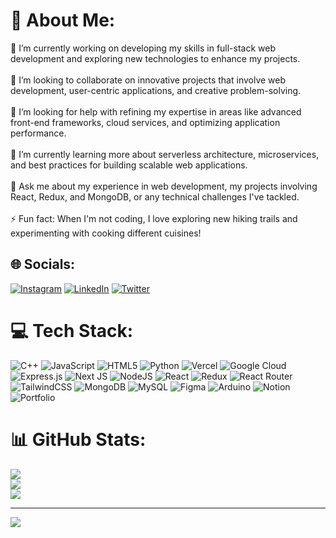 # 💫 About Me:
🔭  I’m currently working on developing my skills in full-stack web development and exploring new technologies to enhance my projects.<br><br>👯 I’m looking to collaborate on innovative projects that involve web development, user-centric applications, and creative problem-solving.<br><br>🤝 I’m looking for help with refining my expertise in areas like advanced front-end frameworks, cloud services, and optimizing application performance.<br><br>🌱 I’m currently learning more about serverless architecture, microservices, and best practices for building scalable web applications.<br><br>💬 Ask me about my experience in web development, my projects involving React, Redux, and MongoDB, or any technical challenges I've tackled.<br><br>⚡ Fun fact: When I'm not coding, I love exploring new hiking trails and experimenting with cooking different cuisines!


## 🌐 Socials:
[![Instagram](https://img.shields.io/badge/Instagram-%23E4405F.svg?logo=Instagram&logoColor=white)](https://instagram.com/https://www.instagram.com/kartikdevarde) [![LinkedIn](https://img.shields.io/badge/LinkedIn-%230077B5.svg?logo=linkedin&logoColor=white)](https://linkedin.com/in/https://www.linkedin.com/in/kartik-devarde-aab111227/) [![Twitter](https://img.shields.io/badge/Twitter-%231DA1F2.svg?logo=Twitter&logoColor=white)](https://twitter.com/https://twitter.com/DevardeKartik) 

# 💻 Tech Stack:
![C++](https://img.shields.io/badge/c++-%2300599C.svg?style=for-the-badge&logo=c%2B%2B&logoColor=white) ![JavaScript](https://img.shields.io/badge/javascript-%23323330.svg?style=for-the-badge&logo=javascript&logoColor=%23F7DF1E) ![HTML5](https://img.shields.io/badge/html5-%23E34F26.svg?style=for-the-badge&logo=html5&logoColor=white) ![Python](https://img.shields.io/badge/python-3670A0?style=for-the-badge&logo=python&logoColor=ffdd54) ![Vercel](https://img.shields.io/badge/vercel-%23000000.svg?style=for-the-badge&logo=vercel&logoColor=white) ![Google Cloud](https://img.shields.io/badge/Google%20Cloud-%234285F4.svg?style=for-the-badge&logo=google-cloud&logoColor=white) ![Express.js](https://img.shields.io/badge/express.js-%23404d59.svg?style=for-the-badge&logo=express&logoColor=%2361DAFB) ![Next JS](https://img.shields.io/badge/Next-black?style=for-the-badge&logo=next.js&logoColor=white) ![NodeJS](https://img.shields.io/badge/node.js-6DA55F?style=for-the-badge&logo=node.js&logoColor=white) ![React](https://img.shields.io/badge/react-%2320232a.svg?style=for-the-badge&logo=react&logoColor=%2361DAFB) ![Redux](https://img.shields.io/badge/redux-%23593d88.svg?style=for-the-badge&logo=redux&logoColor=white) ![React Router](https://img.shields.io/badge/React_Router-CA4245?style=for-the-badge&logo=react-router&logoColor=white) ![TailwindCSS](https://img.shields.io/badge/tailwindcss-%2338B2AC.svg?style=for-the-badge&logo=tailwind-css&logoColor=white) ![MongoDB](https://img.shields.io/badge/MongoDB-%234ea94b.svg?style=for-the-badge&logo=mongodb&logoColor=white) ![MySQL](https://img.shields.io/badge/mysql-%2300f.svg?style=for-the-badge&logo=mysql&logoColor=white) 	![Figma](https://img.shields.io/badge/figma-%23F24E1E.svg?style=for-the-badge&logo=figma&logoColor=white) ![Arduino](https://img.shields.io/badge/-Arduino-00979D?style=for-the-badge&logo=Arduino&logoColor=white) ![Notion](https://img.shields.io/badge/Notion-%23000000.svg?style=for-the-badge&logo=notion&logoColor=white) ![Portfolio](https://img.shields.io/badge/Portfolio-%23000000.svg?style=for-the-badge&logo=firefox&logoColor=#FF7139)
# 📊 GitHub Stats:
![](https://github-readme-stats.vercel.app/api?username=kartikdevarde2601&theme=react&hide_border=false&include_all_commits=false&count_private=false
)<br/>
![](https://github-readme-streak-stats.herokuapp.com/?user=kartikdevarde2601&theme=react&hide_border=false)<br/>
![](https://github-readme-stats.vercel.app/api/top-langs/?username=kartikdevarde2601&theme=react&hide_border=false&include_all_commits=false&count_private=false&layout=compact)

---
[![](https://visitcount.itsvg.in/api?id=kartikdevarde2601&icon=0&color=0)](https://visitcount.itsvg.in)

<!-- Proudly created with GPRM ( https://gprm.itsvg.in ) -->
